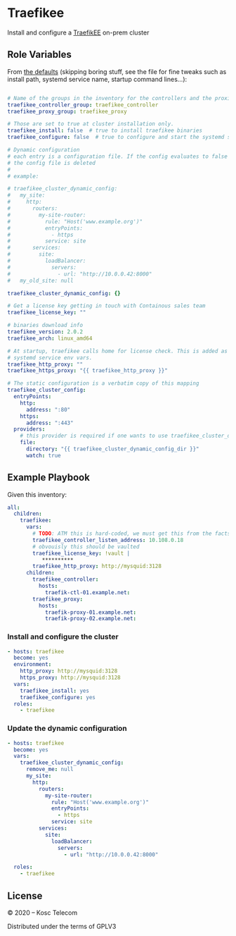# Traefikee

Install and configure a [TraefikEE](https://containo.us/traefikee/) on-prem cluster

## Role Variables

From [the defaults](./defaults/main.yml) (skipping boring stuff, see the file for fine tweaks such
as install path, systemd service name, startup command lines...):

```yaml

# Name of the groups in the inventory for the controllers and the proxies
traefikee_controller_group: traefikee_controller
traefikee_proxy_group: traefikee_proxy

# Those are set to true at cluster installation only.
traefikee_install: false  # true to install traefikee binaries
traefikee_configure: false  # true to configure and start the systemd services

# Dynamic configuration
# each entry is a configuration file. If the config evaluates to false
# the config file is deleted
#
# example:

# traefikee_cluster_dynamic_config:
#   my_site:
#     http:
#       routers:
#         my-site-router:
#           rule: "Host('www.example.org')"
#           entryPoints:
#             - https
#           service: site
#       services:
#         site:
#           loadBalancer:
#             servers:
#               - url: "http://10.0.0.42:8000"
#   my_old_site: null

traefikee_cluster_dynamic_config: {}

# Get a license key getting in touch with Containous sales team
traefikee_license_key: ""

# binaries download info
traefikee_version: 2.0.2
traefikee_arch: linux_amd64

# At startup, traefikee calls home for license check. This is added as
# systemd service env vars.
traefikee_http_proxy: ""
traefikee_https_proxy: "{{ traefikee_http_proxy }}"

# The static configuration is a verbatim copy of this mapping
traefikee_cluster_config:
  entryPoints:
    http:
      address: ":80"
    https:
      address: ":443"
  providers:
    # this provider is required if one wants to use traefikee_cluster_dynamic_config
    file:
      directory: "{{ traefikee_cluster_dynamic_config_dir }}"
      watch: true
```

## Example Playbook

Given this inventory:

```yaml
all:
  children:
    traefikee:
      vars:
        # TODO: ATM this is hard-coded, we must get this from the facts 
        traefikee_controller_listen_address: 10.108.0.18
        # obvouisly this should be vaulted
        traefikee_license_key: !vault |
           **********
        traefikee_http_proxy: http://mysquid:3128
      children:
        traefikee_controller:
          hosts:
            traefik-ctl-01.example.net:
        traefikee_proxy:
          hosts:
            traefik-proxy-01.example.net:
            traefik-proxy-02.example.net:
```

### Install and configure the cluster

```yaml
- hosts: traefikee
  become: yes
  environment:
    http_proxy: http://mysquid:3128
    https_proxy: http://mysquid:3128
  vars:
    traefikee_install: yes
    traefikee_configure: yes
  roles:
    - traefikee
```

### Update the dynamic configuration

```yaml
- hosts: traefikee
  become: yes
  vars:
    traefikee_cluster_dynamic_config:
      remove_me: null
      my_site:
        http:
          routers:
            my-site-router:
              rule: "Host('www.example.org')"
              entryPoints:
                - https
              service: site
          services:
            site:
              loadBalancer:
                servers:
                  - url: "http://10.0.0.42:8000"

  roles:
    - traefikee
```

## License

© 2020 – Kosc Telecom

Distributed under the terms of GPLV3
